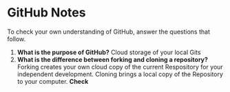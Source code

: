 # GitHub Notes

To check your own understanding of GitHub, answer the questions that follow.

1. **What is the purpose of GitHub?** Cloud storage of your local Gits
1. **What is the difference between forking and cloning a repository?** Forking creates your own cloud copy of the current Respository for your independent development.  Cloning brings a local copy of the Repository to your computer.
**Check**